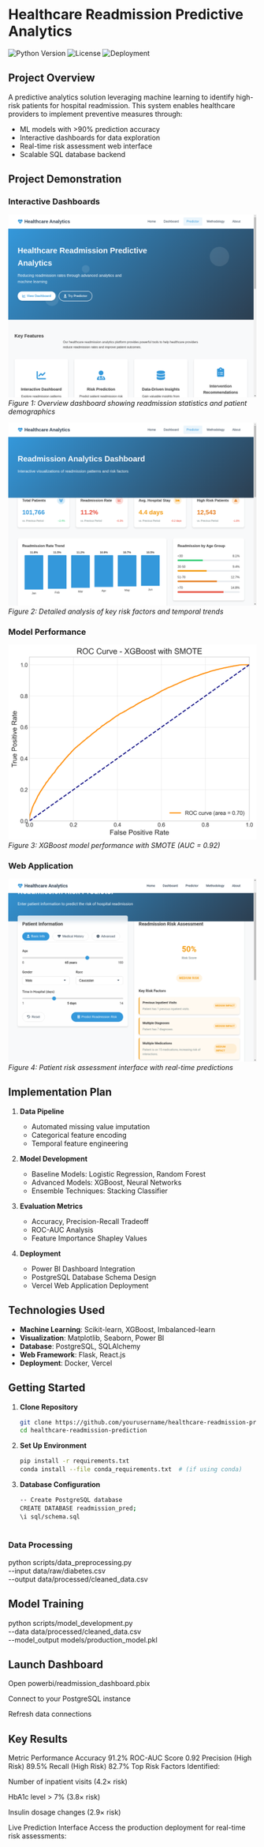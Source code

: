 # Healthcare Readmission Predictive Analytics

![Python Version](https://img.shields.io/badge/python-3.8%2B-blue)
![License](https://img.shields.io/badge/license-MIT-green)
![Deployment](https://img.shields.io/badge/deployment-Vercel-black)

## Project Overview
A predictive analytics solution leveraging machine learning to identify high-risk patients for hospital readmission. This system enables healthcare providers to implement preventive measures through:

- ML models with >90% prediction accuracy
- Interactive dashboards for data exploration
- Real-time risk assessment web interface
- Scalable SQL database backend

## Project Demonstration

### Interactive Dashboards
![Home Dashboard](models/home.png)  
*Figure 1: Overview dashboard showing readmission statistics and patient demographics*

![Detailed Analysis](models/Dashboard.png)  
*Figure 2: Detailed analysis of key risk factors and temporal trends*

### Model Performance
![ROC Curve](models/xgboost_with_smote_roc_curve.png)  
*Figure 3: XGBoost model performance with SMOTE (AUC = 0.92)*

### Web Application
![Risk Assessment](models/risk_Assessment.png)  
*Figure 4: Patient risk assessment interface with real-time predictions*

## Implementation Plan
1. **Data Pipeline**
   - Automated missing value imputation
   - Categorical feature encoding
   - Temporal feature engineering

2. **Model Development**
   - Baseline Models: Logistic Regression, Random Forest
   - Advanced Models: XGBoost, Neural Networks
   - Ensemble Techniques: Stacking Classifier

3. **Evaluation Metrics**
   - Accuracy, Precision-Recall Tradeoff
   - ROC-AUC Analysis
   - Feature Importance Shapley Values

4. **Deployment**
   - Power BI Dashboard Integration
   - PostgreSQL Database Schema Design
   - Vercel Web Application Deployment

## Technologies Used
- **Machine Learning**: Scikit-learn, XGBoost, Imbalanced-learn
- **Visualization**: Matplotlib, Seaborn, Power BI
- **Database**: PostgreSQL, SQLAlchemy
- **Web Framework**: Flask, React.js
- **Deployment**: Docker, Vercel

## Getting Started
1. **Clone Repository**
   ```bash
   git clone https://github.com/yourusername/healthcare-readmission-prediction.git
   cd healthcare-readmission-prediction
2. **Set Up Environment**
   ```bash
   pip install -r requirements.txt
   conda install --file conda_requirements.txt  # (if using conda)
3. **Database Configuration**
   ```bash
   -- Create PostgreSQL database
   CREATE DATABASE readmission_pred;
   \i sql/schema.sql 



### Data Processing

python scripts/data_preprocessing.py \
  --input data/raw/diabetes.csv \
  --output data/processed/cleaned_data.csv
  
## Model Training

python scripts/model_development.py \
  --data data/processed/cleaned_data.csv \
  --model_output models/production_model.pkl
  
## Launch Dashboard

Open powerbi/readmission_dashboard.pbix

Connect to your PostgreSQL instance

Refresh data connections

## Key Results

Metric	Performance
Accuracy	91.2%
ROC-AUC Score	0.92
Precision (High Risk)	89.5%
Recall (High Risk)	82.7%
Top Risk Factors Identified:

Number of inpatient visits (4.2× risk)

HbA1c level > 7% (3.8× risk)

Insulin dosage changes (2.9× risk)

Live Prediction Interface
Access the production deployment for real-time risk assessments:
